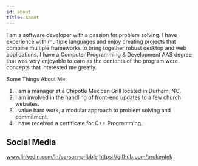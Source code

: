 ```yaml
---
id: about
title: About
---
```


I am a software developer with a passion for problem solving. I have experience with multiple languages and enjoy 
creating projects that combine multiple frameworks to bring together robust desktop and web applications. I have
a Computer Programming & Development AAS degree that was very enjoyable to earn as the contents of the program
were concepts that interested me greatly.

Some Things About Me
1. I am a manager at a Chipotle Mexican Grill located in Durham, NC.
2. I am involved in the handling of front-end updates to a few church websites.
3. I value hard work, a modular approach to problem solving and commitment.
4. I have received a certificate for C++ Programming.

## Social Media

www.linkedin.com/in/carson-pribble
https://github.com/brokentek
